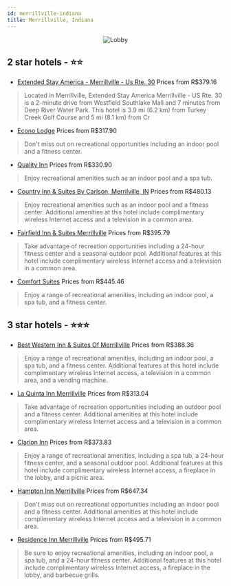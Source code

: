 ```yaml
---
id: merrillville-indiana
title: Merrillville, Indiana
---
```


<center><img src="https://i.travelapi.com/hotels/1000000/480000/473400/473396/5dc7e00f_z.jpg" alt="Lobby" /></center>


##  2 star hotels - ⭐️⭐️

-    [Extended Stay America - Merrillville - Us Rte. 30](https://us.hurb.com/hotels/merrillville/extended-stay-america-merrillville-us-rte-30-JNP-JP197935?cmp=18055) Prices from R$379.16
   > Located in Merrillville, Extended Stay America Merrillville - US Rte. 30 is a 2-minute drive from Westfield Southlake Mall and 7 minutes from Deep River Water Park. This hotel is 3.9 mi (6.2 km) from Turkey Creek Golf Course and 5 mi (8.1 km) from Cr
-    [Econo Lodge](https://us.hurb.com/hotels/merrillville/econo-lodge-JNP-JP982286?cmp=18055) Prices from R$317.90
   > Don't miss out on recreational opportunities including an indoor pool and a fitness center.
-    [Quality Inn](https://us.hurb.com/hotels/merrillville/quality-inn-JNP-JP204402?cmp=18055) Prices from R$330.90
   > Enjoy recreational amenities such as an indoor pool and a spa tub.
-    [Country Inn & Suites By Carlson, Merrilville, IN](https://us.hurb.com/hotels/merrillville/country-inn-suites-by-carlson-merrilville-in-JNP-JP850072?cmp=18055) Prices from R$480.13
   > Enjoy recreational amenities such as an indoor pool and a fitness center. Additional amenities at this hotel include complimentary wireless Internet access and a television in a common area.
-    [Fairfield Inn & Suites Merrillville](https://us.hurb.com/hotels/merrillville/fairfield-inn-suites-merrillville-JNP-JP230241?cmp=18055) Prices from R$395.79
   > Take advantage of recreation opportunities including a 24-hour fitness center and a seasonal outdoor pool. Additional features at this hotel include complimentary wireless Internet access and a television in a common area.
-    [Comfort Suites](https://us.hurb.com/hotels/merrillville/comfort-suites-JNP-JP078647?cmp=18055) Prices from R$445.46
   > Enjoy a range of recreational amenities, including an indoor pool, a spa tub, and a fitness center.

##  3 star hotels - ⭐️⭐️⭐️

-    [Best Western Inn & Suites Of Merrillville](https://us.hurb.com/hotels/merrillville/best-western-inn-suites-of-merrillville-JNP-JP237360?cmp=18055) Prices from R$388.36
   > Enjoy a range of recreational amenities, including an indoor pool, a spa tub, and a fitness center. Additional features at this hotel include complimentary wireless Internet access, a television in a common area, and a vending machine.
-    [La Quinta Inn Merrillville](https://us.hurb.com/hotels/merrillville/la-quinta-inn-merrillville-JNP-JP097369?cmp=18055) Prices from R$313.04
   > Take advantage of recreation opportunities including an outdoor pool and a fitness center. Additional amenities at this hotel include complimentary wireless Internet access and a television in a common area.
-    [Clarion Inn](https://us.hurb.com/hotels/merrillville/clarion-inn-JNP-JP182082?cmp=18055) Prices from R$373.83
   > Enjoy a range of recreational amenities, including a spa tub, a 24-hour fitness center, and a seasonal outdoor pool. Additional features at this hotel include complimentary wireless Internet access, a fireplace in the lobby, and a picnic area.
-    [Hampton Inn Merrillville](https://us.hurb.com/hotels/merrillville/hampton-inn-merrillville-JNP-JP039287?cmp=18055) Prices from R$647.34
   > Don't miss out on recreational opportunities including an indoor pool and a fitness center. Additional amenities at this hotel include complimentary wireless Internet access and a television in a common area.
-    [Residence Inn Merrillville](https://us.hurb.com/hotels/merrillville/residence-inn-merrillville-JNP-JP351753?cmp=18055) Prices from R$495.71
   > Be sure to enjoy recreational amenities, including an indoor pool, a spa tub, and a 24-hour fitness center. Additional features at this hotel include complimentary wireless Internet access, a fireplace in the lobby, and barbecue grills.
